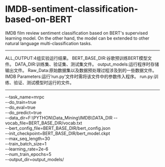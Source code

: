 # IMDB-sentiment-classification-based-on-BERT
IMDB film review sentiment classification based on BERT's supervised learning model. On the other hand, the model can be extended to other natural language multi-classification tasks.

---------------------------------------
ALL_OUTPUT:4组实验运行结果。
BERT_BASE_DIR:谷歌预训练BERT模型文件。
DATA_DIR:训练集、验证集、测试集文件。
output_models:运行程序时存储输出文件。
Raw_Data:原始数据集以及数据预处理过程涉及到的一些数据文件。
IMDB Parameters:运行‘run.py’文件时需将该文件中的参数传入程序。
run.py:训练、验证、测试模型时运行的文件。

-------------------------------------------
  --task_name=mrpc \
  --do_train=true \
  --do_eval=true \
  --do_predict=true \
  --data_dir=F:\PYTHON\Data_Mining\IMDB\DATA_DIR
  --vocab_file=BERT_BASE_DIR/vocab.txt \
  --bert_config_file=BERT_BASE_DIR/bert_config.json \
  --init_checkpoint=BERT_BASE_DIR/bert_model.ckpt \
  --max_seq_length=30 \
  --train_batch_size=1 \
  --learning_rate=2e-6 \
  --num_train_epochs=5 \
  --output_dir=output_models/
